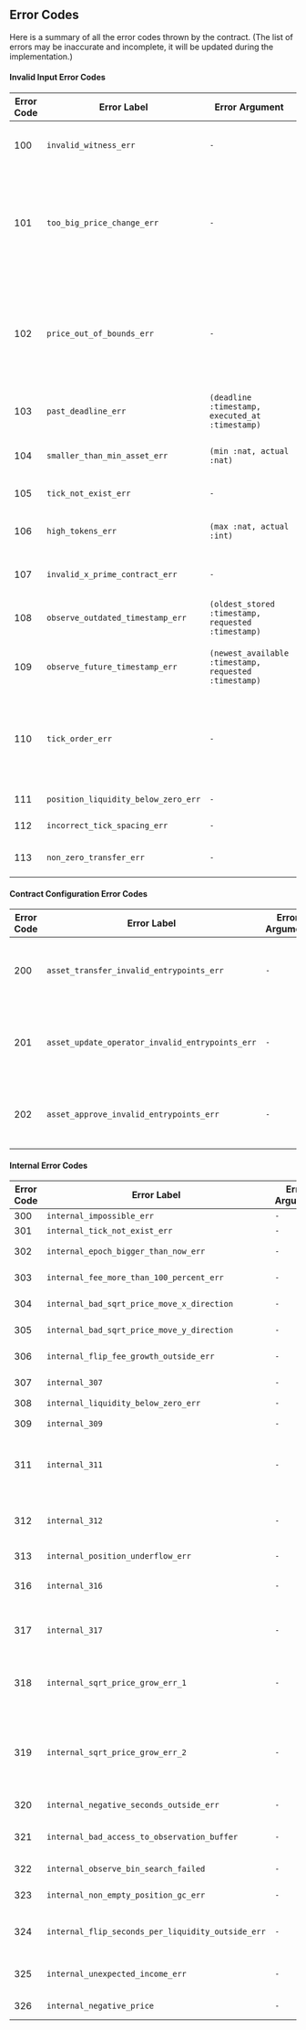 <!--
- SPDX-FileCopyrightText: 2021 Arthur Breitman
-
- SPDX-License-Identifier: LicenseRef-MIT-Arthur-Breitman
-->

<!--
NOTE: This file should not be modified directly.
Use `stack scripts/generate_error_code.hs` instead.
-->

## Error Codes

Here is a summary of all the error codes thrown by the contract.
(The list of errors may be inaccurate and incomplete, it will be updated during the implementation.)


#### Invalid Input Error Codes

| Error Code       | Error Label  | Error Argument  | Description                             |
|------------------|--------------|-----------------|-----------------------------------------|
| 100 | `invalid_witness_err` | `-` | Invalid witness. The witness must refer to an initialized tick that is below or equal to the supplied tick. |
| 101 | `too_big_price_change_err` | `-` | The action would apply too big of a change to the price, which is not allowed. We assume that the amount of X or Y tokens in the contract should not change by more than 30% at once (in some circumstances, a larger change may be allowed). |
| 102 | `price_out_of_bounds_err` | `-` | The action would put the price out of bounds. Used tick indices should remain within `[-1048575; 1048575]` range, and, respectively, amount of one token type in the pair should not exceed `exp(0.0001)^1048575 ≈ 3.46 * 10^45` times the amount in the other token. |
| 103 | `past_deadline_err` | `(deadline :timestamp, executed_at :timestamp)` | Swap has expired: now > deadline. |
| 104 | `smaller_than_min_asset_err` | `(min :nat, actual :nat)` | Threshold on amount of bought tokens violated: `dx` received < `min_dx` or `dy` received < `min_dy`. |
| 105 | `tick_not_exist_err` | `-` | User provided tick is not initialized. |
| 106 | `high_tokens_err` | `(max :nat, actual :int)` | The amount of tokens that needs to be transferred to the contract is higher than `maximum_tokens_contributed`. |
| 107 | `invalid_x_prime_contract_err` | `-` | The X prime contract address provided is not a segmented-cfmm contract. |
| 108 | `observe_outdated_timestamp_err` | `(oldest_stored :timestamp, requested :timestamp)` | Some of the timestamps passed to the `observe` entrypoint are too far back in the past. |
| 109 | `observe_future_timestamp_err` | `(newest_available :timestamp, requested :timestamp)` | Some of the timestamps passed to the `observe` entrypoint are yet in the future. |
| 110 | `tick_order_err` | `-` | When setting a new position, `upper_tick_index` must be strictly greater than `lower_tick_index`. When observing cumulative values at range, `upper_tick_index` must be greater or equal than `lower_tick_index`. |
| 111 | `position_liquidity_below_zero_err` | `-` | Liquidity of a position went below zero. |
| 112 | `incorrect_tick_spacing_err` | `-` | Tick indexes must be a multiple of the tick spacing. |
| 113 | `non_zero_transfer_err` | `-` | Contract call also transfers some XTZ; this is not allowed, it would be stuck. |


#### Contract Configuration Error Codes

| Error Code       | Error Label  | Error Argument  | Description                             |
|------------------|--------------|-----------------|-----------------------------------------|
| 200 | `asset_transfer_invalid_entrypoints_err` | `-` | The `x_token_address` or `y_token_address` has no transfer entrypoint. |
| 201 | `asset_update_operator_invalid_entrypoints_err` | `-` | The `x_token_address` or `y_token_address` has no `update_operator` entrypoint. |
| 202 | `asset_approve_invalid_entrypoints_err` | `-` | The `x_token_address` or `y_token_address` has no `approve` entrypoint. |



#### Internal Error Codes

| Error Code       | Error Label  | Error Argument  | Description                             |
|------------------|--------------|-----------------|-----------------------------------------|
| 300 | `internal_impossible_err` | `-` | Generic impossible error. |
| 301 | `internal_tick_not_exist_err` | `-` | Tick is not initialized. |
| 302 | `internal_epoch_bigger_than_now_err` | `-` | Time now is smaller than epoch time. |
| 303 | `internal_fee_more_than_100_percent_err` | `-` | The `fee_bps` is initialized to be higher than 10000 (100%). |
| 304 | `internal_bad_sqrt_price_move_x_direction` | `-` | Unexpected price direction movement after sqrt_price_move_x. |
| 305 | `internal_bad_sqrt_price_move_y_direction` | `-` | Unexpected price direction movement after sqrt_price_move_y. |
| 306 | `internal_flip_fee_growth_outside_err` | `-` | Flip for `fee_growth_outside` failed. (This is an invariant of the contract). |
| 307 | `internal_307` | `-` | Thrown when `(p.dx - dx_consumed)` or `(p.dy - dy_consumed)` is not nat. |
| 308 | `internal_liquidity_below_zero_err` | `-` | Liquidity of a tick went below zero. |
| 309 | `internal_309` | `-` | Thrown when `(p.dx - r.dx)` is not nat. |
| 311 | `internal_311` | `-` | Thrown when `s.cur_tick_index.i >= upper_tick_index.i` and `(s.fee_growth.x - upper_tick.fee_growth_outside.x)` (or `y`) is not nat. |
| 312 | `internal_312` | `-` | Thrown when `s.cur_tick_index.i < lower_tick_index.i` and `(s.fee_growth.x - lower_tick.fee_growth_outside.x)` (or `y`) is not nat. |
| 313 | `internal_position_underflow_err` | `-` | Number of positions underflow. |
| 316 | `internal_316` | `-` | Thrown when `(fee_growth_inside.x - position.fee_growth_inside_last.x)` is not nat. |
| 317 | `internal_317` | `-` | Thrown when `(fee_growth_inside.y - position.fee_growth_inside_last.y)` is not nat. |
| 318 | `internal_sqrt_price_grow_err_1` | `-` | Thrown when `s.cur_tick_index.i < p.lower_tick_index.i` and the `sqrt_price` happened not to grow monotonically with tick indices (This is an invariant of the contract). |
| 319 | `internal_sqrt_price_grow_err_2` | `-` | Thrown when `p.lower_tick_index.i <= s.cur_tick_index.i && s.cur_tick_index.i < p.upper_tick_index.i` and the `sqrt_price` happened not to grow monotonically with tick indices (This is an invariant of the contract). |
| 320 | `internal_negative_seconds_outside_err` | `-` | Thrown when `seconds_outside` is negative. |
| 321 | `internal_bad_access_to_observation_buffer` | `-` | Failed to access a value in time-weighted i_c cumulative sums buffer. |
| 322 | `internal_observe_bin_search_failed` | `-` | Some issue with binary search in `observe` entrypoint. |
| 323 | `internal_non_empty_position_gc_err` | `-` | Attempt to garbade collect a tick with non-zero liquidity net. |
| 324 | `internal_flip_seconds_per_liquidity_outside_err` | `-` | Flip of `seconds_per_liquidity_outside` failed. (This is an invariant of the contract). |
| 325 | `internal_unexpected_income_err` | `-` | Position creation/change unexpectedly transferred tokens to someone |
| 326 | `internal_negative_price` | `-` | Price became negative when crossing a tick |


